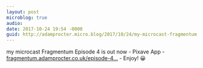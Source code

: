 ```yaml
---
layout: post
microblog: true
audio: 
date: 2017-10-24 19:54 -0000
guid: http://adamprocter.micro.blog/2017/10/24/my-microcast-fragmentum.html
---
```

my microcast Fragmentum Episode 4 is out now - Pixave App - [fragmentum.adamprocter.co.uk/episode-4...](http://fragmentum.adamprocter.co.uk/episode-4-pixave-app/) - Enjoy! 😀
